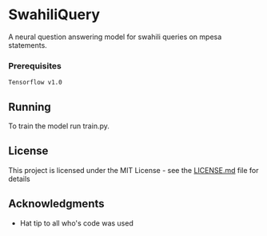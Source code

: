 # SwahiliQuery

A neural question answering model for swahili queries on mpesa statements.


### Prerequisites


```
Tensorflow v1.0
```


## Running 

To train the model run train.py.

## License

This project is licensed under the MIT License - see the [LICENSE.md](LICENSE.md) file for details

## Acknowledgments

* Hat tip to all who's code was used
